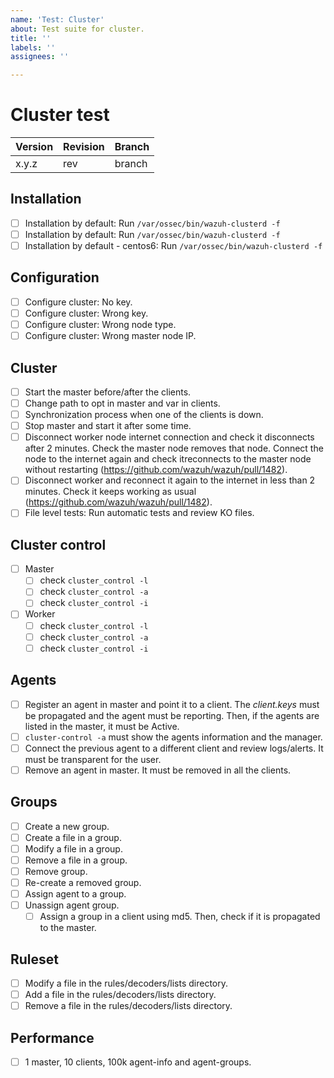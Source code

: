 ```yaml
---
name: 'Test: Cluster'
about: Test suite for cluster.
title: ''
labels: ''
assignees: ''

---
```


# Cluster test

| Version | Revision | Branch |
| --- | --- | --- |
| x.y.z | rev | branch |

## Installation

- [ ] Installation by default: Run `/var/ossec/bin/wazuh-clusterd -f`
- [ ] Installation by default: Run `/var/ossec/bin/wazuh-clusterd -f`
- [ ] Installation by default - centos6: Run `/var/ossec/bin/wazuh-clusterd -f`

## Configuration

- [ ] Configure cluster: No key.
- [ ] Configure cluster: Wrong key.
- [ ] Configure cluster: Wrong node type.
- [ ] Configure cluster: Wrong master node IP.

## Cluster

- [ ] Start the master before/after the clients.
- [ ] Change path to opt in master and var in clients.
- [ ] Synchronization process when one of the clients is down.
- [ ] Stop master and start it after some time.
- [ ] Disconnect worker node internet connection and check it disconnects after 2 minutes. Check the master node removes that node. Connect the node to the internet again and check itreconnects to the master node without restarting (https://github.com/wazuh/wazuh/pull/1482).
- [ ] Disconnect worker and reconnect it again to the internet in less than 2 minutes. Check it keeps working as usual (https://github.com/wazuh/wazuh/pull/1482).
- [ ] File level tests: Run automatic tests and review KO files.

## Cluster control
- [ ] Master
    - [ ] check `cluster_control -l`
    - [ ] check `cluster_control -a`
    - [ ] check `cluster_control -i`
- [ ] Worker
    - [ ] check `cluster_control -l`
    - [ ] check `cluster_control -a`
    - [ ] check `cluster_control -i`

## Agents

- [ ] Register an agent in master and point it to a client.
The *client.keys* must be propagated and the agent must be reporting. Then, if the agents are listed in the master, it must be Active.
- [ ] `cluster-control -a` must show the agents information and the manager.
- [ ] Connect the previous agent to a different client and review logs/alerts. It must be transparent for the user.
- [ ] Remove an agent in master. It must be removed in all the clients.

## Groups

- [ ] Create a new group.
- [ ] Create a file in a group.
- [ ] Modify a file in a group.
- [ ] Remove a file in a group.
- [ ] Remove group.
- [ ] Re-create a removed group.
- [ ] Assign agent to a group.
- [ ] Unassign agent group.
    - [ ] Assign a group in a client using md5. Then, check if it is propagated to the master.

## Ruleset

- [ ] Modify a file in the rules/decoders/lists directory.
- [ ] Add a file in the rules/decoders/lists directory.
- [ ] Remove a file in the rules/decoders/lists directory.

## Performance

- [ ] 1 master, 10 clients, 100k agent-info and agent-groups.
